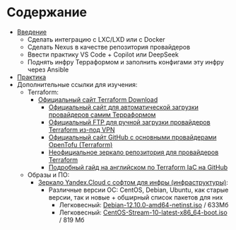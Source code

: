 # Содержание

- [Введение](https://github.com/lamjob1993/terraform-monitoring/tree/main/terraform/beggining)
  - Cделать интеграцию с LXC/LXD или с Docker
  - Сделать Nexus в качестве репозитория провайдеров
  - Ввести практику VS Code + Copilot или DeepSeek
  - Поднять инфру Терраформом и заполнить конфигами эту инфру через Ansible
- [Практика](https://github.com/lamjob1993/terraform-monitoring/tree/main/terraform/tasks)
- Дополнительные ссылки для изучения:
  - Terraform:
    - [Официальный сайт Terraform Download](https://developer.hashicorp.com/terraform/install#linux)
      - [Официальный сайт для автоматической загрузки провайдеров самим Терраформом](https://registry.terraform.io/browse/providers)
      - [Официальный FTP для ручной загрузки провайдеров Terraform из-под VPN](https://releases.hashicorp.com/)
      - [Официальный сайт GitHub с основными провайдерами OpenTofu (Terraform)](https://github.com/orgs/opentofu/repositories?type=all)
      - [Неофициальное зеркало репозитория для провайдеров Terraform](https://terraform-registry-mirror.ru/)
      - [Подробный гайд на английском по Terraform IaC на GitHub](https://github.com/Bes0n/Using-Terraform-to-Manage-Applications-and-Infrastructure)
  - Образы и ПО:
    - [Зеркало Yandex.Cloud с софтом для инфры (инфраструктуры)](https://mirror.yandex.ru/):
      - Различные версии ОС: CentOS, Debian, Ubuntu, как старые версии, так и новые + обширный список пакетов для них
        - Легковесный: [Debian-12.10.0-amd64-netinst.iso](https://mirror.yandex.ru/debian-cd/current/amd64/iso-cd/) / 633Мб
        - Легковесный: [CentOS-Stream-10-latest-x86_64-boot.iso](https://mirror.yandex.ru/centos-stream/10-stream/BaseOS/x86_64/iso/) / 819 Мб

  
